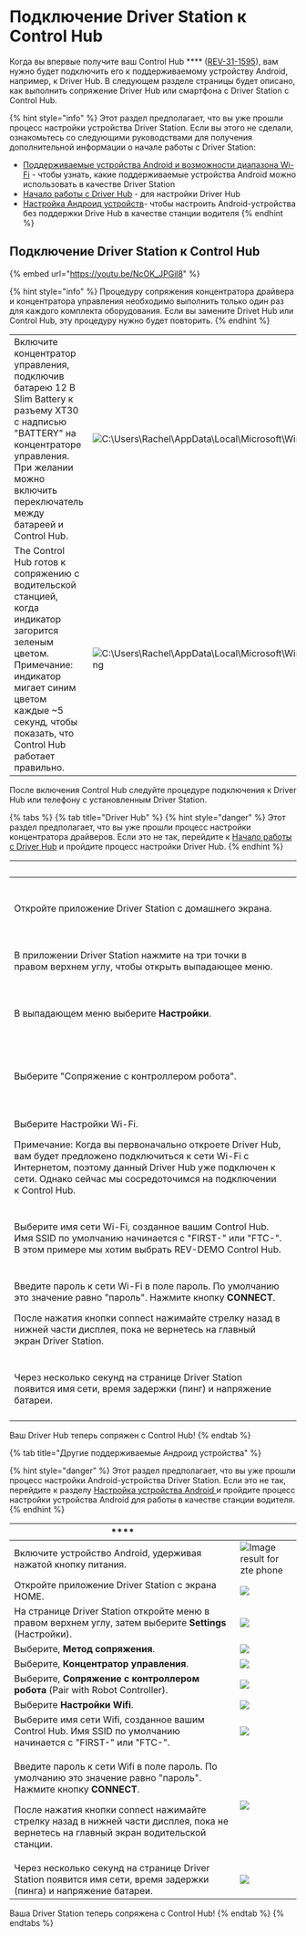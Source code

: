 # Подключение Driver Station к Control Hub

Когда вы впервые получите ваш Control Hub **** ([REV-31-1595](https://www.revrobotics.com/rev-31-1595/)), вам нужно будет подключить его к поддерживаемому устройству Android, например, к Driver Hub. В следующем разделе страницы будет описано, как выполнить сопряжение Driver Hub или смартфона с Driver Station с Control Hub.

{% hint style="info" %}
Этот раздел предполагает, что вы уже прошли процесс настройки устройства Driver Station. Если вы этого не сделали, ознакомьтесь со следующими руководствами для получения дополнительной информации о начале работы с Driver Station:

* [Поддерживаемые устройства Android и возможности диапазона Wi-Fi](obnovlenie-nastroek-wi-fi.md#podderzhivaemye-ustroistva-android-i-vozmozhnosti-diapazona-wi-fi) - чтобы узнать, какие поддерживаемые устройства Android можно использовать в качестве Driver Station
* [Начало работы с Driver Hub](../nachalo-raboty-s-driver-hub.md) - для настройки Driver Hub
* [Настройка Андроид устройств](../legacy-documentation/configuring-your-android-devices.md)- чтобы настроить Android-устройства без поддержки Drive Hub в качестве станции водителя
{% endhint %}

## **Подключение Driver Station к Control Hub**

{% embed url="https://youtu.be/NcOK_JPGil8" %}

{% hint style="info" %}
Процедуру сопряжения концентратора драйвера и концентратора управления необходимо выполнить только один раз для каждого комплекта оборудования. Если вы замените Drivet Hub или Control Hub, эту процедуру нужно будет повторить.
{% endhint %}

|                                                                                                                                                                                                                        |                                                                                                                                                                                                                                                                                             |
| ---------------------------------------------------------------------------------------------------------------------------------------------------------------------------------------------------------------------- | ------------------------------------------------------------------------------------------------------------------------------------------------------------------------------------------------------------------------------------------------------------------------------------------- |
| Включите концентратор управления, подключив батарею 12 В Slim Battery к разъему XT30 с надписью "BATTERY" на концентраторе управления. При желании можно включить переключатель между батареей и Control Hub.          | ![C:\Users\Rachel\AppData\Local\Microsoft\Windows\INetCache\Content.Word\g20714.png](https://2589213514-files.gitbook.io/\~/files/v0/b/gitbook-legacy-files/o/assets%2Fftc-control-system%2F-M8MwLCHioGUmBeHgdmq%2F-M8N18fh9nQ19htszfI5%2F11.png?generation=1590614867783153\&alt=media)    |
| The Control Hub готов к сопряжению с водительской станцией, когда индикатор загорится зеленым цветом. Примечание: индикатор мигает синим цветом каждые \~5 секунд, чтобы показать, что Control Hub работает правильно. | ![C:\Users\Rachel\AppData\Local\Microsoft\Windows\INetCache\Content.Word\rect22073.png](https://2589213514-files.gitbook.io/\~/files/v0/b/gitbook-legacy-files/o/assets%2Fftc-control-system%2F-M8MwLCHioGUmBeHgdmq%2F-M8N18filA3a4DswEJuU%2F12.png?generation=1590614867773080\&alt=media) |

После включения Control Hub следуйте процедуре подключения к Driver Hub или телефону с установленным Driver Station.

{% tabs %}
{% tab title="Driver Hub" %}
{% hint style="danger" %}
Этот раздел предполагает, что вы уже прошли процесс настройки концентратора драйверов. Если это не так, перейдите к [Начало работы с Driver Hub](../nachalo-raboty-s-driver-hub.md) и пройдите процесс настройки Driver Hub.
{% endhint %}

| ​                                                                                                                                                                                                                                                                                  | ​                                                                                                                                                                                                                                                                                                                                                  |
| ---------------------------------------------------------------------------------------------------------------------------------------------------------------------------------------------------------------------------------------------------------------------------------- | -------------------------------------------------------------------------------------------------------------------------------------------------------------------------------------------------------------------------------------------------------------------------------------------------------------------------------------------------- |
| Откройте приложение Driver Station с домашнего экрана.                                                                                                                                                                                                                             | <p>​</p><p><img src="https://2589213514-files.gitbook.io/~/files/v0/b/gitbook-legacy-files/o/assets%2F-M4_pJHI8HTuZFQTNfcy%2F-M_gjYAu23nPV2BcE1wP%2F-M_gnt3pX9ISxeiEf0OQ%2FConnecting%20to%20the%20CH%20-%20opening%20the%20app.svg?alt=media&#x26;token=25cd2be9-23d1-4f7e-9bc4-a2a8f7768e6e" alt="" data-size="original"></p><p>​</p>            |
| В приложении Driver Station нажмите на три точки в правом верхнем углу, чтобы открыть выпадающее меню.                                                                                                                                                                             | <p>​</p><p><img src="https://2589213514-files.gitbook.io/~/files/v0/b/gitbook-legacy-files/o/assets%2F-M4_pJHI8HTuZFQTNfcy%2F-M_gjYAu23nPV2BcE1wP%2F-M_goEZZ5I1YN4p6UduF%2FConnecting%20to%20the%20CH%20%20opening%20drop%20down.svg?alt=media&#x26;token=7631153a-5f92-4ff8-96ea-7a6f38cc223f" alt="" data-size="original"></p>                   |
| В выпадающем меню выберите **Настройки**.                                                                                                                                                                                                                                          | <p>​</p><p><img src="https://2589213514-files.gitbook.io/~/files/v0/b/gitbook-legacy-files/o/assets%2F-M4_pJHI8HTuZFQTNfcy%2F-M_gjYAu23nPV2BcE1wP%2F-M_go_GL2cFFxOtx8I_C%2FConnecting%20to%20the%20CH%20-%20selecting%20settings.svg?alt=media&#x26;token=b13e0853-95f5-4556-bdc3-64ce12874347" alt="" data-size="original"></p><p>​</p>           |
| Выберите "Сопряжение с контроллером робота".                                                                                                                                                                                                                                       | <p>​</p><p><img src="https://2589213514-files.gitbook.io/~/files/v0/b/gitbook-legacy-files/o/assets%2F-M4_pJHI8HTuZFQTNfcy%2F-M_gjYAu23nPV2BcE1wP%2F-M_gp62zDjiO84ZRcX3e%2FConnecting%20to%20the%20CH%20%20-%20pair%20with%20RC.svg?alt=media&#x26;token=bd2f2f39-4d4d-4575-8da0-56b73425b282" alt="" data-size="original"></p><p>​</p>            |
| <p>Выберите Настройки Wi-Fi.</p><p>Примечание: Когда вы первоначально откроете Driver Hub, вам будет предложено подключиться к сети Wi-Fi с Интернетом, поэтому данный Driver Hub уже подключен к сети. Однако сейчас мы сосредоточимся на подключении к Control Hub.</p>          | <p>​</p><p><img src="https://2589213514-files.gitbook.io/~/files/v0/b/gitbook-legacy-files/o/assets%2F-M4_pJHI8HTuZFQTNfcy%2F-M_gjYAu23nPV2BcE1wP%2F-M_gpRgDw3ovkfkluuWY%2FConnecting%20to%20the%20CH%20%20-%20select%20WiFi%20Settings.svg?alt=media&#x26;token=3486238f-fda2-4af3-80ee-8d432f621f76" alt="" data-size="original"></p><p>​</p>    |
| Выберите имя сети Wi-Fi, созданное вашим Control Hub. Имя SSID по умолчанию начинается с "FIRST-" или "FTC-". В этом примере мы хотим выбрать REV-DEMO Control Hub.                                                                                                                | <p>​</p><p><img src="https://2589213514-files.gitbook.io/~/files/v0/b/gitbook-legacy-files/o/assets%2F-M4_pJHI8HTuZFQTNfcy%2F-M_gjYAu23nPV2BcE1wP%2F-M_gqGk9-lt7AIL8rVWs%2FConnecting%20to%20the%20CH%20%20-%20choose%20a%20network.svg?alt=media&#x26;token=d954f6ff-379e-4dcb-837a-e7712e81ccdf" alt="" data-size="original"></p><p>​</p>        |
| <p>Введите пароль к сети Wi-Fi в поле пароль. По умолчанию это значение равно "пароль". Нажмите кнопку <strong>CONNECT</strong>. </p><p></p><p>После нажатия кнопки connect нажимайте стрелку назад в нижней части дисплея, пока не вернетесь на главный экран Driver Station.</p> | <p>​</p><p><img src="https://2589213514-files.gitbook.io/~/files/v0/b/gitbook-legacy-files/o/assets%2F-M4_pJHI8HTuZFQTNfcy%2F-M_gjYAu23nPV2BcE1wP%2F-M_gq_TVruZkGvhkuwAh%2FConnecting%20to%20the%20CH%20%20-%20entering%20password.svg?alt=media&#x26;token=560c32a8-f30f-449f-919d-3848a62f09e9" alt="" data-size="original"></p><p>​</p>         |
| Через несколько секунд на странице Driver Station появится имя сети, время задержки (пинг) и напряжение батареи.                                                                                                                                                                   | <p>​</p><p><img src="https://2589213514-files.gitbook.io/~/files/v0/b/gitbook-legacy-files/o/assets%2F-M4_pJHI8HTuZFQTNfcy%2F-M_gjYAu23nPV2BcE1wP%2F-M_gqpSMiDx_RYjRMo8b%2FConnecting%20to%20the%20CH%20%20-%20connected%20to%20REV%20Demo.svg?alt=media&#x26;token=3aeeff9c-0193-431c-9290-7124532a98c7" alt="" data-size="original"></p><p>​</p> |

Ваш Driver Hub теперь сопряжен с Control Hub!
{% endtab %}

{% tab title="Другие поддерживаемые Андроид устройства" %}


{% hint style="danger" %}
Этот раздел предполагает, что вы уже прошли процесс настройки Android-устройства Driver Station. Если это не так, перейдите к разделу [Настройка устройства Android ](../legacy-documentation/configuring-your-android-devices.md)и пройдите процесс настройки устройства Android для работы в качестве станции водителя.
{% endhint %}

| ****                                                                                                                                                                                                                                                                                   |                                                                                                                                                                                                                                    |
| -------------------------------------------------------------------------------------------------------------------------------------------------------------------------------------------------------------------------------------------------------------------------------------- | ---------------------------------------------------------------------------------------------------------------------------------------------------------------------------------------------------------------------------------- |
| Включите устройство Android, удерживая нажатой кнопку питания.                                                                                                                                                                                                                         | ![Image result for zte phone](https://2589213514-files.gitbook.io/\~/files/v0/b/gitbook-legacy-files/o/assets%2Fftc-control-system%2F-M8MwLCHioGUmBeHgdmq%2F-M8N18fjvFjbjJcnANDz%2F13.jpeg?generation=1590614867790017\&alt=media) |
| Откройте приложение Driver Station с экрана HOME.                                                                                                                                                                                                                                      | ![](https://2589213514-files.gitbook.io/\~/files/v0/b/gitbook-legacy-files/o/assets%2Fftc-control-system%2F-M8MwLCHioGUmBeHgdmq%2F-M8N18fk5uDSGC7DT5LD%2F14.png?generation=1590614867899363\&alt=media)                            |
| На странице Driver Station откройте меню в правом верхнем углу, затем выберите **Settings** (Настройки).                                                                                                                                                                               | ![](https://2589213514-files.gitbook.io/\~/files/v0/b/gitbook-legacy-files/o/assets%2Fftc-control-system%2F-M8MwLCHioGUmBeHgdmq%2F-M8N18floDDo2RnX2\_\_D%2F15.png?generation=1590614867782015\&alt=media)                          |
| Выберите, **Метод сопряжения**.                                                                                                                                                                                                                                                        | ![](https://2589213514-files.gitbook.io/\~/files/v0/b/gitbook-legacy-files/o/assets%2Fftc-control-system%2F-M8MwLCHioGUmBeHgdmq%2F-M8N18fmOemGCZnRJ3us%2F16.jpeg?generation=1590614867787733\&alt=media)                           |
| Выберите, **Концентратор управления**.                                                                                                                                                                                                                                                 | ![](https://2589213514-files.gitbook.io/\~/files/v0/b/gitbook-legacy-files/o/assets%2Fftc-control-system%2F-M8MwLCHioGUmBeHgdmq%2F-M8N18fnRrs7xOrlFg6e%2F17.png?generation=1590614867896131\&alt=media)                            |
| Выберите, **Сопряжение с контроллером робота** (Pair with Robot Controller).                                                                                                                                                                                                           | ![](https://2589213514-files.gitbook.io/\~/files/v0/b/gitbook-legacy-files/o/assets%2Fftc-control-system%2F-M8MwLCHioGUmBeHgdmq%2F-M8N18fohtmbyAHd97NI%2F18.jpeg?generation=1590614867929726\&alt=media)                           |
| Выберите **Настройки Wifi**.                                                                                                                                                                                                                                                           | ![](https://2589213514-files.gitbook.io/\~/files/v0/b/gitbook-legacy-files/o/assets%2Fftc-control-system%2F-M8MwLCHioGUmBeHgdmq%2F-M8N18fpDdgNWw-6v0lx%2F19.jpeg?generation=1590614867899922\&alt=media)                           |
| Выберите имя сети Wifi, созданное вашим Control Hub. Имя SSID по умолчанию начинается с "FIRST-" или "FTC-".                                                                                                                                                                           | ![](https://2589213514-files.gitbook.io/\~/files/v0/b/gitbook-legacy-files/o/assets%2Fftc-control-system%2F-M8MwLCHioGUmBeHgdmq%2F-M8N18fqsH\_qbCzgV4My%2F20.png?generation=1590614867905469\&alt=media)                           |
| <p>Введите пароль к сети Wifi в поле пароль. По умолчанию это значение равно "пароль". Нажмите кнопку <strong>CONNECT</strong>.</p><p></p><p>После нажатия кнопки connect нажимайте стрелку назад в нижней части дисплея, пока не вернетесь на главный экран водительской станции.</p> | ![](https://2589213514-files.gitbook.io/\~/files/v0/b/gitbook-legacy-files/o/assets%2Fftc-control-system%2F-M8MwLCHioGUmBeHgdmq%2F-M8N18fr7vKbXDYOweH1%2F21.png?generation=1590614867955402\&alt=media)                            |
| Через несколько секунд на странице Driver Station появится имя сети, время задержки (пинга) и напряжение батареи.                                                                                                                                                                      | ![](https://2589213514-files.gitbook.io/\~/files/v0/b/gitbook-legacy-files/o/assets%2Fftc-control-system%2F-M8MwLCHioGUmBeHgdmq%2F-M8N18fssUOJGLpjTTGG%2F22.png?generation=1590614867908694\&alt=media)                            |

Ваша Driver Station теперь сопряжена с Control Hub!
{% endtab %}
{% endtabs %}

